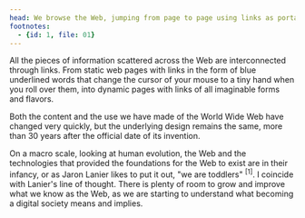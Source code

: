 ```yaml
---
head: We browse the Web, jumping from page to page using links as portals.
footnotes:
  - {id: 1, file: 01}
---
```


All the pieces of information scattered across the Web are interconnected through links. From static web pages with links in the form of blue underlined words that change the cursor of your mouse to a tiny hand when you roll over them, into dynamic pages with links of all imaginable forms and flavors.

Both the content and the use we have made of the World Wide Web have changed very quickly, but the underlying design remains the same, more than 30 years after the official date of its invention.

On a macro scale, looking at human evolution, the Web and the technologies that provided the foundations for the Web to exist are in their infancy, or as Jaron Lanier likes to put it out, "we are toddlers" <sup>[1]</sup>. I coincide with Lanier's line of thought. There is plenty of room to grow and improve what we know as the Web, as we are starting to understand what becoming a digital society means and implies.